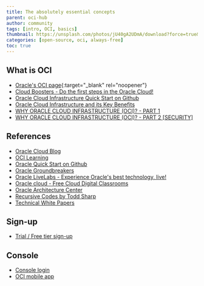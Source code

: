```yaml
---
title: The absolutely essential concepts
parent: oci-hub
author: community
tags: [intro, OCI, basics]
thumbnail: https://unsplash.com/photos/jU40gA2UDmA/download?force=true&w=1920
categories: [open-source, oci, always-free]
toc: true
---
```


## What is OCI
- [Oracle's OCI page](https://www.oracle.com/cloud/){:target="_blank" rel="noopener"}
- [Cloud Boosters - Do the first steps in the Oracle Cloud!](https://objectstorage.eu-frankfurt-1.oraclecloud.com/p/OqIIWAsNbkcXVLkisJkeAsH6hkrwv5RisQ1ip-6po2E/n/interactivetech/b/booster_bucket/o/Cloud_Booster.pdf)
- [Oracle Cloud Infrastructure Quick Start on Github](https://github.com/oracle-quickstart/oci-quickstart)
- [Oracle Cloud Infrastructure and its Key Benefits](https://www.parallels.com/blogs/ras/oracle-cloud-infrastructure/)
- [WHY ORACLE CLOUD INFRASTRUCTURE (OCI)? - PART 1](https://www.mythics.com/about/blog/why-oracle-cloud-infrastructure-part-1)
- [WHY ORACLE CLOUD INFRASTRUCTURE (OCI)? - PART 2 [SECURITY]](https://www.mythics.com/about/blog/why-oracle-cloud-infrastructure-oci-part-2)

## References
- [Oracle Cloud Blog](https://blogs.oracle.com/developers/cloud-dev)
- [OCI Learning](https://enabling-cloud.github.io/oci-learning/)
- [Oracle Quick Start on Github](https://github.com/oracle-quickstart)
- [Oracle Groundbreakers](https://medium.com/oracledevs)
- [Oracle LiveLabs - Experience Oracle's best technology, live!](https://apexapps.oracle.com/pls/apex/dbpm/r/livelabs/home?session=108723261926578)
- [Oracle cloud - Free Cloud Digital Classrooms](https://www.oracle.com/uk/cloud/digital-classrooms.html?utm=champions&channel=None#playbacks)
- [Oracle Architecture Center](https://docs.oracle.com/solutions/?q=&cType=reference-architectures%2Csolution-playbook&product=Cloud%20Infrastructure&sort=date-desc&lang=en)
- [Recursive Codes by Todd Sharp](https://recursive.codes)
- [Technical White Papers](https://docs.oracle.com/en-us/iaas/Content/General/Reference/aqswhitepapers.htm)

## Sign-up
- [Trial / Free tier sign-up](http://myservices.us.oraclecloud.com/mycloud/signup?sourceType=:so:bl:or:dg:ocl::RC_WWSA200828P00060:Ocihub&SC=:so:bl:or:dg:ocl::RC_WWSA200828P00060:Ocihub&pcode=WWSA200828P00060)

## Console
- [Console login](https://console.eu-frankfurt-1.oraclecloud.com)
- [OCI mobile app](https://docs.oracle.com/en-us/iaas/Content/GSG/Concepts/mobile.htm)
